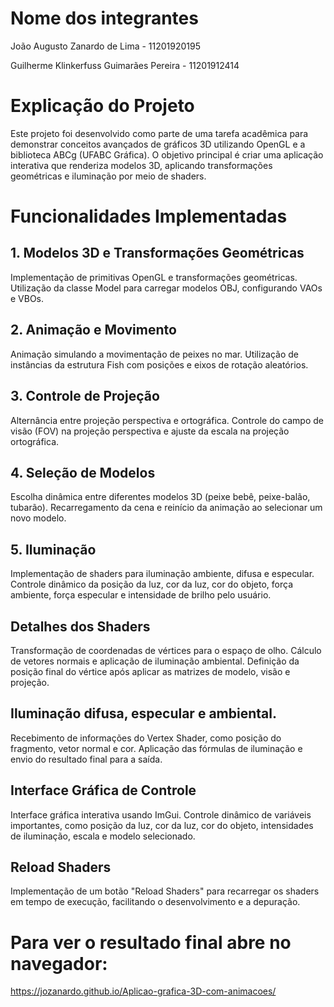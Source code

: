 # Nome dos integrantes
João Augusto Zanardo de Lima - 11201920195

Guilherme Klinkerfuss Guimarães Pereira - 11201912414

# Explicação do Projeto

Este projeto foi desenvolvido como parte de uma tarefa acadêmica para demonstrar conceitos avançados de gráficos 3D utilizando OpenGL e a biblioteca ABCg (UFABC Gráfica). O objetivo principal é criar uma aplicação interativa que renderiza modelos 3D, aplicando transformações geométricas e iluminação por meio de shaders.

# Funcionalidades Implementadas
## 1. Modelos 3D e Transformações Geométricas
Implementação de primitivas OpenGL e transformações geométricas.
Utilização da classe Model para carregar modelos OBJ, configurando VAOs e VBOs.
## 2. Animação e Movimento
Animação simulando a movimentação de peixes no mar.
Utilização de instâncias da estrutura Fish com posições e eixos de rotação aleatórios.
## 3. Controle de Projeção
Alternância entre projeção perspectiva e ortográfica.
Controle do campo de visão (FOV) na projeção perspectiva e ajuste da escala na projeção ortográfica.
## 4. Seleção de Modelos
Escolha dinâmica entre diferentes modelos 3D (peixe bebê, peixe-balão, tubarão).
Recarregamento da cena e reinício da animação ao selecionar um novo modelo.
## 5. Iluminação
Implementação de shaders para iluminação ambiente, difusa e especular.
Controle dinâmico da posição da luz, cor da luz, cor do objeto, força ambiente, força especular e intensidade de brilho pelo usuário.
## Detalhes dos Shaders
Transformação de coordenadas de vértices para o espaço de olho.
Cálculo de vetores normais e aplicação de iluminação ambiental.
Definição da posição final do vértice após aplicar as matrizes de modelo, visão e projeção.
## Iluminação difusa, especular e ambiental.
Recebimento de informações do Vertex Shader, como posição do fragmento, vetor normal e cor.
Aplicação das fórmulas de iluminação e envio do resultado final para a saída.
## Interface Gráfica de Controle
Interface gráfica interativa usando ImGui.
Controle dinâmico de variáveis importantes, como posição da luz, cor da luz, cor do objeto, intensidades de iluminação, escala e modelo selecionado.
## Reload Shaders
Implementação de um botão "Reload Shaders" para recarregar os shaders em tempo de execução, facilitando o desenvolvimento e a depuração.

# Para ver o resultado final abre no navegador:
https://jozanardo.github.io/Aplicao-grafica-3D-com-animacoes/

